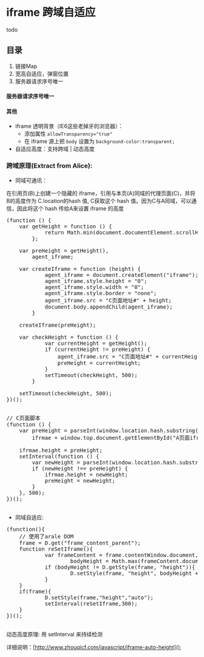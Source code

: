 # iframe 跨域自适应
todo


## 目录
1. 链接Map
2. 宽高自适应，弹窗位置
3. 服务器请求序号唯一

#### 服务器请求序号唯一




#### 其他
- iframe 透明背景（IE6这些老掉牙的浏览器）：
    - 添加属性 `allowTransparency="true"`
	- 在 iframe 源上把 `body` 设置为 `background-color:transparent;`
- 自适应高度：支持跨域 | 动态高度


### 跨域原理(Extract from Alice):

- 同域可通讯：

 在引用页(B)上创建一个隐藏的 iframe，引用与本页(A)同域的代理页面(C)，并将B的高度作为 C.location的hash 值, C获取这个 hash 值。因为C与A同域，可以通信，因此将这个 hash 传给A来设置 iframe 的高度

 <pre>
(function () {
    var getHeight = function () {
            return Math.min(document.documentElement.scrollHeight, document.body.scrollHeight);
        };

    var preHeight = getHeight(),
        agent_iframe;

    var createIframe = function (height) {
            agent_iframe = document.createElement("iframe");
            agent_iframe.style.height = "0";
            agent_iframe.style.width = "0";
            agent_iframe.style.border = "none";
            agent_iframe.src = "C页面地址#" + height;
            document.body.appendChild(agent_iframe);
        }

    createIframe(preHeight);

    var checkHeight = function () {
            var currentHeight = getHeight();
            if (currentHeight != preHeight) {
                agent_iframe.src = "C页面地址#" + currentHeight;
                preHeight = currentHeight;
            }
            setTimeout(checkHeight, 500);
        }

    setTimeout(checkHeight, 500);
})();
 </pre>
 <pre>
// C页面脚本
(function () {
    var preHeight = parseInt(window.location.hash.substring(1), 10),
        ifrmae = window.top.document.getElementById("A页面iframe的ID");

    ifrmae.height = preHeight;
    setInterval(function () {
        var newHeight = parseInt(window.location.hash.substring(1), 10);
        if (newHeight !== preHeight) {
            ifrmae.height = newHeight;
            preHeight = newHeight;
        }
    }, 500);
})();       
 </pre>

- 同域自适应:

 <pre>
(function(){
	// 使用了arale DOM
    frame = D.get("frame_content_parent");
	function reSetIframe(){
			var frameContent = frame.contentWindow.document,
					bodyHeight = Math.max(frameContent.documentElement.scrollHeight,frameContent.body.scrollHeight);
			if (bodyHeight != D.getStyle(frame, "height")){
					D.setStyle(frame, "height", bodyHeight + "px");
			}
	}
	if(frame){
			D.setStyle(frame,"height","auto");
			setInterval(reSetIframe,300);
	}
})();
 </pre>

 动态高度原理: 用 setInterval 来持续检测


详细说明：[http://www.zhouqicf.com/javascript/iframe-auto-height]();